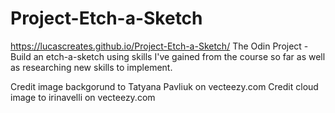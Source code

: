 # Project-Etch-a-Sketch
https://lucascreates.github.io/Project-Etch-a-Sketch/
The Odin Project - Build an etch-a-sketch using skills I've gained from the course so far as well as researching new skills to implement.

Credit image backgorund to Tatyana Pavliuk on vecteezy.com
Credit cloud image to irinavelli on vecteezy.com
